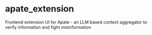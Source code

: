 # apate_extension
Frontend extension UI for Apate - an LLM based context aggregator to verify information and fight misinformation
